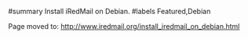 ﻿#summary Install iRedMail on Debian.
#labels Featured,Debian

Page moved to: http://www.iredmail.org/install_iredmail_on_debian.html